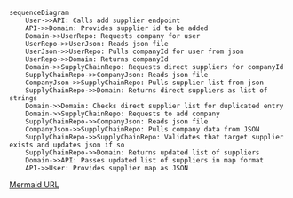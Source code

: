 ```mermaid
sequenceDiagram
    User->>API: Calls add supplier endpoint
    API->>Domain: Provides supplier id to be added
    Domain->>UserRepo: Requests company for user
    UserRepo->>UserJson: Reads json file
    UserJson->>UserRepo: Pulls companyId for user from json
    UserRepo->>Domain: Returns companyId
    Domain->>SupplyChainRepo: Requests direct suppliers for companyId
    SupplyChainRepo->>CompanyJson: Reads json file
    CompanyJson->>SupplyChainRepo: Pulls supplier list from json
    SupplyChainRepo->>Domain: Returns direct suppliers as list of strings
    Domain->>Domain: Checks direct supplier list for duplicated entry
    Domain->>SupplyChainRepo: Requests to add company
    SupplyChainRepo->>CompanyJson: Reads json file
    CompanyJson->>SupplyChainRepo: Pulls company data from JSON
    SupplyChainRepo->>SupplyChainRepo: Validates that target supplier exists and updates json if so
    SupplyChainRepo->>Domain: Returns updated list of suppliers
    Domain->>API: Passes updated list of suppliers in map format
    API->>User: Provides supplier map as JSON
```

[Mermaid URL](https://mermaid.live/edit#pako:eNq1VE1v2zAM_SuEzt0f8KHAkF5aoF2QoDv5wpl0otWWXFEaFhT976Ms56N2V_TSnBz7vUe-J1IvpvHEpjLCz4ldwzcWdwH72oH-HoXDt-vr7-vbClbYdQJIBJKGobMcgB0N3rpYwIpS7I3v0boK1sH_scRyRluC6OEXZw2mwilopeVKGx58BZvciESBxvcDugO0PkDSz-eWMnDi3Il3mYMk8FufobUdn5H58xv1dcouJulbOolDG3w_KizKHB1tOKbgLsgzC9ts9LDa67-ZE7KBm3hKQsaqM5kZW_VWBfCBwwvEe_WL11P-nZU4t7msOne76B2lKPkWJAbrdjLL4aiw2nPztBCY2tAAKOmLBiOTDlIMh0_HqVOUx3AK8IvjO04hYcSS3t32x8P_ii5EfmJnlap7EPcYIWLY8UUY_NdmR-gI0lBwY5NWw_WfPaLCpPOxHM9qlui4xmsU4Q84YB30OOQT6vHNZueVeG-vM1qHIsdirkzPyrOkN8pLJtcm7rnn2lT6SBiealO7V8Vhin57cI2pYkh8ZUpD0-1jqhY70bdMNvpwX66o8aZ6_Qe-TqZI)